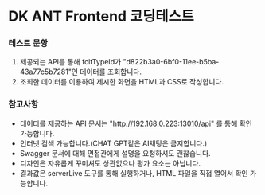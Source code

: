 # DK ANT Frontend 코딩테스트

### 테스트 문항

1. 제공되는 API를 통해 fcltTypeId가 "d822b3a0-6bf0-11ee-b5ba-43a77c5b7281"인 데이터를 조회합니다.
2. 조회한 데이터를 이용하여 제시한 화면을 HTML과 CSS로 작성합니다.

### 참고사항

- 데이터를 제공하는 API 문서는 "http://192.168.0.223:13010/api" 를 통해 확인 가능합니다.
- 인터넷 검색 가능합니다.(CHAT GPT같은 AI채팅은 금지합니다.)
- Swagger 문서에 대해 면접관에게 설명을 요청하셔도 괜찮습니다.
- 디자인은 자유롭게 꾸미셔도 상관없으나 평가 요소는 아닙니다.
- 결과값은 serverLive 도구를 통해 실행하거나, HTML 파일을 직접 열어서 확인 가능합니다.
